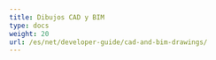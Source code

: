 ```yaml
---
title: Dibujos CAD y BIM
type: docs
weight: 20
url: /es/net/developer-guide/cad-and-bim-drawings/
---
```

